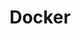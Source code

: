 ---
created: '2025-09-16T15:05:15.653110'
modified: '2025-09-16T19:20:17.758239'
ship_factor: 5
subtype: mcp-servers
tags: []
title: Docker
type: tool
version: 1
---